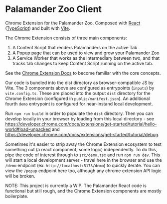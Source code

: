 # Palamander Zoo Client

Chrome Extension for the Palamander Zoo. Composed with [React](https://react.dev/) ([TypeScript](https://www.typescriptlang.org/)) and built with [Vite](https://vite.dev/).

The Chrome Extension consists of three main components:
1. A Content Script that renders Palamanders on the active Tab
2. A Popup page that can be used to view and grow your Palamander Zoo
3. A Service Worker that works as the intermediary between two, and that tracks tab changes to keep Content Script running on the active tab.

See the [Chrome Extension Docs](https://developer.chrome.com/docs/extensions) to become familiar with the core concepts.

Our code is bundled into the dist directory as browser-compatible JS by Vite. The 3 components above are configured as entrypoints (`inputs`) by `vite.config.ts`. These are placed into the output `dist` directory for the Chrome Extension (configured in `public/manifest.json`). An additional fourth `demo` entrypoint is configured for near-instand local development.

Run `npm run build` in order to populate the `dist` directory. Then you can develop locally in your browser by loading from this local directory - see https://developer.chrome.com/docs/extensions/get-started/tutorial/hello-world#load-unpacked and https://developer.chrome.com/docs/extensions/get-started/tutorial/debug.

Sometimes it's easier to strip away the Chrome Extension ecosystem to test something out (a react component, some logic) independently. To do this, pipe the code of interest through to `src/demo.tsx` and run  `npm run dev`. This will start a local development server - travel here in the browser and use the `/demo` endpoint (ex: `http://localhost:5173/demo`) to quickly iterate. You can view the `/popup` endpoint here too, although any chrome extension API logic will be broken.

NOTE: This project is currently a WIP. The Palamander React code is functional but still rough, and the Chrome Extension components are mostly boilerplate.